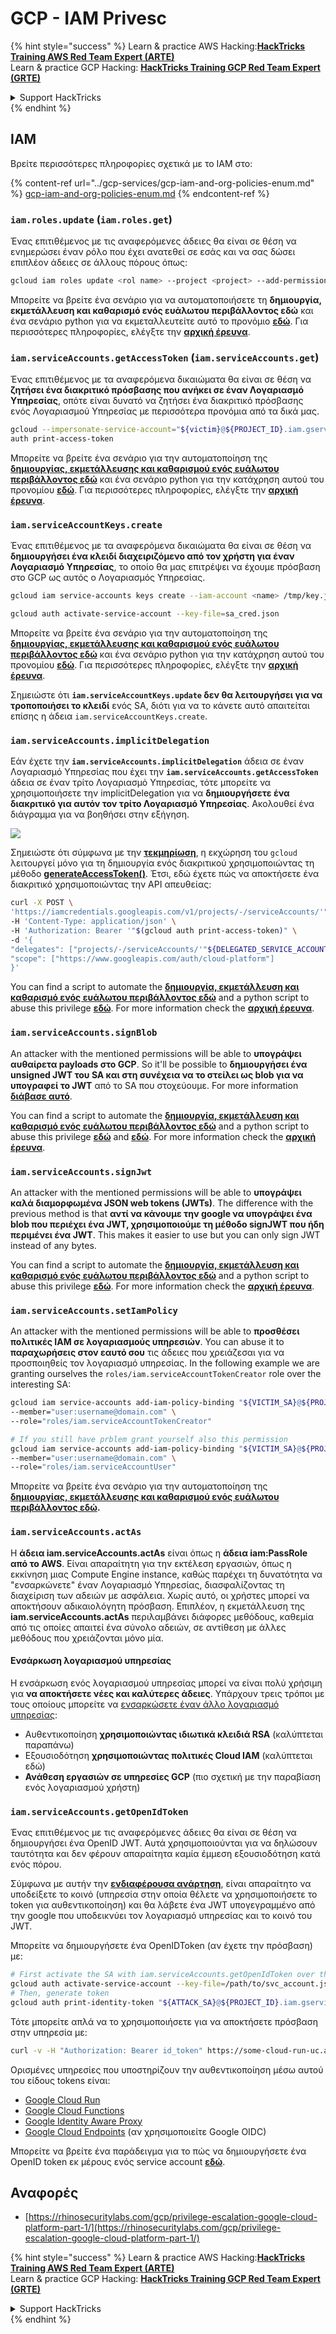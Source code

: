 # GCP - IAM Privesc

{% hint style="success" %}
Learn & practice AWS Hacking:<img src="../../../.gitbook/assets/image (1).png" alt="" data-size="line">[**HackTricks Training AWS Red Team Expert (ARTE)**](https://training.hacktricks.xyz/courses/arte)<img src="../../../.gitbook/assets/image (1).png" alt="" data-size="line">\
Learn & practice GCP Hacking: <img src="../../../.gitbook/assets/image (2).png" alt="" data-size="line">[**HackTricks Training GCP Red Team Expert (GRTE)**<img src="../../../.gitbook/assets/image (2).png" alt="" data-size="line">](https://training.hacktricks.xyz/courses/grte)

<details>

<summary>Support HackTricks</summary>

* Check the [**subscription plans**](https://github.com/sponsors/carlospolop)!
* **Join the** 💬 [**Discord group**](https://discord.gg/hRep4RUj7f) or the [**telegram group**](https://t.me/peass) or **follow** us on **Twitter** 🐦 [**@hacktricks\_live**](https://twitter.com/hacktricks\_live)**.**
* **Share hacking tricks by submitting PRs to the** [**HackTricks**](https://github.com/carlospolop/hacktricks) and [**HackTricks Cloud**](https://github.com/carlospolop/hacktricks-cloud) github repos.

</details>
{% endhint %}

## IAM

Βρείτε περισσότερες πληροφορίες σχετικά με το IAM στο:

{% content-ref url="../gcp-services/gcp-iam-and-org-policies-enum.md" %}
[gcp-iam-and-org-policies-enum.md](../gcp-services/gcp-iam-and-org-policies-enum.md)
{% endcontent-ref %}

### `iam.roles.update` (`iam.roles.get`)

Ένας επιτιθέμενος με τις αναφερόμενες άδειες θα είναι σε θέση να ενημερώσει έναν ρόλο που έχει ανατεθεί σε εσάς και να σας δώσει επιπλέον άδειες σε άλλους πόρους όπως:
```bash
gcloud iam roles update <rol name> --project <project> --add-permissions <permission>
```
Μπορείτε να βρείτε ένα σενάριο για να αυτοματοποιήσετε τη **δημιουργία, εκμετάλλευση και καθαρισμό ενός ευάλωτου περιβάλλοντος εδώ** και ένα σενάριο python για να εκμεταλλευτείτε αυτό το προνόμιο [**εδώ**](https://github.com/RhinoSecurityLabs/GCP-IAM-Privilege-Escalation/blob/master/ExploitScripts/iam.roles.update.py). Για περισσότερες πληροφορίες, ελέγξτε την [**αρχική έρευνα**](https://rhinosecuritylabs.com/gcp/privilege-escalation-google-cloud-platform-part-1/).

### `iam.serviceAccounts.getAccessToken` (`iam.serviceAccounts.get`)

Ένας επιτιθέμενος με τα αναφερόμενα δικαιώματα θα είναι σε θέση να **ζητήσει ένα διακριτικό πρόσβασης που ανήκει σε έναν Λογαριασμό Υπηρεσίας**, οπότε είναι δυνατό να ζητήσει ένα διακριτικό πρόσβασης ενός Λογαριασμού Υπηρεσίας με περισσότερα προνόμια από τα δικά μας.
```bash
gcloud --impersonate-service-account="${victim}@${PROJECT_ID}.iam.gserviceaccount.com" \
auth print-access-token
```
Μπορείτε να βρείτε ένα σενάριο για την αυτοματοποίηση της [**δημιουργίας, εκμετάλλευσης και καθαρισμού ενός ευάλωτου περιβάλλοντος εδώ**](https://github.com/carlospolop/gcp\_privesc\_scripts/blob/main/tests/4-iam.serviceAccounts.getAccessToken.sh) και ένα σενάριο python για την κατάχρηση αυτού του προνομίου [**εδώ**](https://github.com/RhinoSecurityLabs/GCP-IAM-Privilege-Escalation/blob/master/ExploitScripts/iam.serviceAccounts.getAccessToken.py). Για περισσότερες πληροφορίες, ελέγξτε την [**αρχική έρευνα**](https://rhinosecuritylabs.com/gcp/privilege-escalation-google-cloud-platform-part-1/).

### `iam.serviceAccountKeys.create`

Ένας επιτιθέμενος με τα αναφερόμενα δικαιώματα θα είναι σε θέση να **δημιουργήσει ένα κλειδί διαχειριζόμενο από τον χρήστη για έναν Λογαριασμό Υπηρεσίας**, το οποίο θα μας επιτρέψει να έχουμε πρόσβαση στο GCP ως αυτός ο Λογαριασμός Υπηρεσίας.
```bash
gcloud iam service-accounts keys create --iam-account <name> /tmp/key.json

gcloud auth activate-service-account --key-file=sa_cred.json
```
Μπορείτε να βρείτε ένα σενάριο για την αυτοματοποίηση της [**δημιουργίας, εκμετάλλευσης και καθαρισμού ενός ευάλωτου περιβάλλοντος εδώ**](https://github.com/carlospolop/gcp\_privesc\_scripts/blob/main/tests/3-iam.serviceAccountKeys.create.sh) και ένα σενάριο python για την κατάχρηση αυτού του προνομίου [**εδώ**](https://github.com/RhinoSecurityLabs/GCP-IAM-Privilege-Escalation/blob/master/ExploitScripts/iam.serviceAccountKeys.create.py). Για περισσότερες πληροφορίες, ελέγξτε την [**αρχική έρευνα**](https://rhinosecuritylabs.com/gcp/privilege-escalation-google-cloud-platform-part-1/).

Σημειώστε ότι **`iam.serviceAccountKeys.update` δεν θα λειτουργήσει για να τροποποιήσει το κλειδί** ενός SA, διότι για να το κάνετε αυτό απαιτείται επίσης η άδεια `iam.serviceAccountKeys.create`.

### `iam.serviceAccounts.implicitDelegation`

Εάν έχετε την **`iam.serviceAccounts.implicitDelegation`** άδεια σε έναν Λογαριασμό Υπηρεσίας που έχει την **`iam.serviceAccounts.getAccessToken`** άδεια σε έναν τρίτο Λογαριασμό Υπηρεσίας, τότε μπορείτε να χρησιμοποιήσετε την implicitDelegation για να **δημιουργήσετε ένα διακριτικό για αυτόν τον τρίτο Λογαριασμό Υπηρεσίας**. Ακολουθεί ένα διάγραμμα για να βοηθήσει στην εξήγηση.

![](https://rhinosecuritylabs.com/wp-content/uploads/2020/04/image2-500x493.png)

Σημειώστε ότι σύμφωνα με την [**τεκμηρίωση**](https://cloud.google.com/iam/docs/understanding-service-accounts), η εκχώρηση του `gcloud` λειτουργεί μόνο για τη δημιουργία ενός διακριτικού χρησιμοποιώντας τη μέθοδο [**generateAccessToken()**](https://cloud.google.com/iam/credentials/reference/rest/v1/projects.serviceAccounts/generateAccessToken). Έτσι, εδώ έχετε πώς να αποκτήσετε ένα διακριτικό χρησιμοποιώντας την API απευθείας:
```bash
curl -X POST \
'https://iamcredentials.googleapis.com/v1/projects/-/serviceAccounts/'"${TARGET_SERVICE_ACCOUNT}"':generateAccessToken' \
-H 'Content-Type: application/json' \
-H 'Authorization: Bearer '"$(gcloud auth print-access-token)" \
-d '{
"delegates": ["projects/-/serviceAccounts/'"${DELEGATED_SERVICE_ACCOUNT}"'"],
"scope": ["https://www.googleapis.com/auth/cloud-platform"]
}'
```
You can find a script to automate the [**δημιουργία, εκμετάλλευση και καθαρισμό ενός ευάλωτου περιβάλλοντος εδώ**](https://github.com/carlospolop/gcp\_privesc\_scripts/blob/main/tests/5-iam.serviceAccounts.implicitDelegation.sh) and a python script to abuse this privilege [**εδώ**](https://github.com/RhinoSecurityLabs/GCP-IAM-Privilege-Escalation/blob/master/ExploitScripts/iam.serviceAccounts.implicitDelegation.py). For more information check the [**αρχική έρευνα**](https://rhinosecuritylabs.com/gcp/privilege-escalation-google-cloud-platform-part-1/).

### `iam.serviceAccounts.signBlob`

An attacker with the mentioned permissions will be able to **υπογράψει αυθαίρετα payloads στο GCP**. So it'll be possible to **δημιουργήσει ένα unsigned JWT του SA και στη συνέχεια να το στείλει ως blob για να υπογραφεί το JWT** από το SA που στοχεύουμε. For more information [**διάβασε αυτό**](https://medium.com/google-cloud/using-serviceaccountactor-iam-role-for-account-impersonation-on-google-cloud-platform-a9e7118480ed).

You can find a script to automate the [**δημιουργία, εκμετάλλευση και καθαρισμό ενός ευάλωτου περιβάλλοντος εδώ**](https://github.com/carlospolop/gcp\_privesc\_scripts/blob/main/tests/6-iam.serviceAccounts.signBlob.sh) and a python script to abuse this privilege [**εδώ**](https://github.com/RhinoSecurityLabs/GCP-IAM-Privilege-Escalation/blob/master/ExploitScripts/iam.serviceAccounts.signBlob-accessToken.py) and [**εδώ**](https://github.com/RhinoSecurityLabs/GCP-IAM-Privilege-Escalation/blob/master/ExploitScripts/iam.serviceAccounts.signBlob-gcsSignedUrl.py). For more information check the [**αρχική έρευνα**](https://rhinosecuritylabs.com/gcp/privilege-escalation-google-cloud-platform-part-1/).

### `iam.serviceAccounts.signJwt`

An attacker with the mentioned permissions will be able to **υπογράψει καλά διαμορφωμένα JSON web tokens (JWTs)**. The difference with the previous method is that **αντί να κάνουμε την google να υπογράψει ένα blob που περιέχει ένα JWT, χρησιμοποιούμε τη μέθοδο signJWT που ήδη περιμένει ένα JWT**. This makes it easier to use but you can only sign JWT instead of any bytes.

You can find a script to automate the [**δημιουργία, εκμετάλλευση και καθαρισμό ενός ευάλωτου περιβάλλοντος εδώ**](https://github.com/carlospolop/gcp\_privesc\_scripts/blob/main/tests/7-iam.serviceAccounts.signJWT.sh) and a python script to abuse this privilege [**εδώ**](https://github.com/RhinoSecurityLabs/GCP-IAM-Privilege-Escalation/blob/master/ExploitScripts/iam.serviceAccounts.signJWT.py). For more information check the [**αρχική έρευνα**](https://rhinosecuritylabs.com/gcp/privilege-escalation-google-cloud-platform-part-1/).

### `iam.serviceAccounts.setIamPolicy` <a href="#iam.serviceaccounts.setiampolicy" id="iam.serviceaccounts.setiampolicy"></a>

An attacker with the mentioned permissions will be able to **προσθέσει πολιτικές IAM σε λογαριασμούς υπηρεσιών**. You can abuse it to **παραχωρήσεις στον εαυτό σου** τις άδειες που χρειάζεσαι για να προσποιηθείς τον λογαριασμό υπηρεσίας. In the following example we are granting ourselves the `roles/iam.serviceAccountTokenCreator` role over the interesting SA:
```bash
gcloud iam service-accounts add-iam-policy-binding "${VICTIM_SA}@${PROJECT_ID}.iam.gserviceaccount.com" \
--member="user:username@domain.com" \
--role="roles/iam.serviceAccountTokenCreator"

# If you still have prblem grant yourself also this permission
gcloud iam service-accounts add-iam-policy-binding "${VICTIM_SA}@${PROJECT_ID}.iam.gserviceaccount.com" \ \
--member="user:username@domain.com" \
--role="roles/iam.serviceAccountUser"
```
Μπορείτε να βρείτε ένα σενάριο για την αυτοματοποίηση της [**δημιουργίας, εκμετάλλευσης και καθαρισμού ενός ευάλωτου περιβάλλοντος εδώ**](https://github.com/carlospolop/gcp\_privesc\_scripts/blob/main/tests/d-iam.serviceAccounts.setIamPolicy.sh)**.**

### `iam.serviceAccounts.actAs`

Η **άδεια iam.serviceAccounts.actAs** είναι όπως η **άδεια iam:PassRole από το AWS**. Είναι απαραίτητη για την εκτέλεση εργασιών, όπως η εκκίνηση μιας Compute Engine instance, καθώς παρέχει τη δυνατότητα να "ενσαρκώνετε" έναν Λογαριασμό Υπηρεσίας, διασφαλίζοντας τη διαχείριση των αδειών με ασφάλεια. Χωρίς αυτό, οι χρήστες μπορεί να αποκτήσουν αδικαιολόγητη πρόσβαση. Επιπλέον, η εκμετάλλευση της **iam.serviceAccounts.actAs** περιλαμβάνει διάφορες μεθόδους, καθεμία από τις οποίες απαιτεί ένα σύνολο αδειών, σε αντίθεση με άλλες μεθόδους που χρειάζονται μόνο μία.

#### Ενσάρκωση λογαριασμού υπηρεσίας <a href="#service-account-impersonation" id="service-account-impersonation"></a>

Η ενσάρκωση ενός λογαριασμού υπηρεσίας μπορεί να είναι πολύ χρήσιμη για **να αποκτήσετε νέες και καλύτερες άδειες**. Υπάρχουν τρεις τρόποι με τους οποίους μπορείτε να [ενσαρκώσετε έναν άλλο λογαριασμό υπηρεσίας](https://cloud.google.com/iam/docs/understanding-service-accounts#impersonating\_a\_service\_account):

* Αυθεντικοποίηση **χρησιμοποιώντας ιδιωτικά κλειδιά RSA** (καλύπτεται παραπάνω)
* Εξουσιοδότηση **χρησιμοποιώντας πολιτικές Cloud IAM** (καλύπτεται εδώ)
* **Ανάθεση εργασιών σε υπηρεσίες GCP** (πιο σχετική με την παραβίαση ενός λογαριασμού χρήστη)

### `iam.serviceAccounts.getOpenIdToken`

Ένας επιτιθέμενος με τις αναφερόμενες άδειες θα είναι σε θέση να δημιουργήσει ένα OpenID JWT. Αυτά χρησιμοποιούνται για να δηλώσουν ταυτότητα και δεν φέρουν απαραίτητα καμία έμμεση εξουσιοδότηση κατά ενός πόρου.

Σύμφωνα με αυτήν την [**ενδιαφέρουσα ανάρτηση**](https://medium.com/google-cloud/authenticating-using-google-openid-connect-tokens-e7675051213b), είναι απαραίτητο να υποδείξετε το κοινό (υπηρεσία στην οποία θέλετε να χρησιμοποιήσετε το token για αυθεντικοποίηση) και θα λάβετε ένα JWT υπογεγραμμένο από την google που υποδεικνύει τον λογαριασμό υπηρεσίας και το κοινό του JWT.

Μπορείτε να δημιουργήσετε ένα OpenIDToken (αν έχετε την πρόσβαση) με:
```bash
# First activate the SA with iam.serviceAccounts.getOpenIdToken over the other SA
gcloud auth activate-service-account --key-file=/path/to/svc_account.json
# Then, generate token
gcloud auth print-identity-token "${ATTACK_SA}@${PROJECT_ID}.iam.gserviceaccount.com" --audiences=https://example.com
```
Τότε μπορείτε απλά να το χρησιμοποιήσετε για να αποκτήσετε πρόσβαση στην υπηρεσία με:
```bash
curl -v -H "Authorization: Bearer id_token" https://some-cloud-run-uc.a.run.app
```
Ορισμένες υπηρεσίες που υποστηρίζουν την αυθεντικοποίηση μέσω αυτού του είδους tokens είναι:

* [Google Cloud Run](https://cloud.google.com/run/)
* [Google Cloud Functions](https://cloud.google.com/functions/docs/)
* [Google Identity Aware Proxy](https://cloud.google.com/iap/docs/authentication-howto)
* [Google Cloud Endpoints](https://cloud.google.com/endpoints/docs/openapi/authenticating-users-google-id) (αν χρησιμοποιείτε Google OIDC)

Μπορείτε να βρείτε ένα παράδειγμα για το πώς να δημιουργήσετε ένα OpenID token εκ μέρους ενός service account [**εδώ**](https://github.com/carlospolop-forks/GCP-IAM-Privilege-Escalation/blob/master/ExploitScripts/iam.serviceAccounts.getOpenIdToken.py).

## Αναφορές

* [https://rhinosecuritylabs.com/gcp/privilege-escalation-google-cloud-platform-part-1/](https://rhinosecuritylabs.com/gcp/privilege-escalation-google-cloud-platform-part-1/)

{% hint style="success" %}
Learn & practice AWS Hacking:<img src="../../../.gitbook/assets/image (1).png" alt="" data-size="line">[**HackTricks Training AWS Red Team Expert (ARTE)**](https://training.hacktricks.xyz/courses/arte)<img src="../../../.gitbook/assets/image (1).png" alt="" data-size="line">\
Learn & practice GCP Hacking: <img src="../../../.gitbook/assets/image (2).png" alt="" data-size="line">[**HackTricks Training GCP Red Team Expert (GRTE)**<img src="../../../.gitbook/assets/image (2).png" alt="" data-size="line">](https://training.hacktricks.xyz/courses/grte)

<details>

<summary>Support HackTricks</summary>

* Check the [**subscription plans**](https://github.com/sponsors/carlospolop)!
* **Join the** 💬 [**Discord group**](https://discord.gg/hRep4RUj7f) or the [**telegram group**](https://t.me/peass) or **follow** us on **Twitter** 🐦 [**@hacktricks\_live**](https://twitter.com/hacktricks\_live)**.**
* **Share hacking tricks by submitting PRs to the** [**HackTricks**](https://github.com/carlospolop/hacktricks) and [**HackTricks Cloud**](https://github.com/carlospolop/hacktricks-cloud) github repos.

</details>
{% endhint %}
